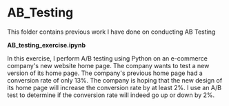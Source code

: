 # AB_Testing

This folder contains previous work I have done on conducting AB Testing

__AB_testing_exercise.ipynb__

In this exercise, I perform A/B testing using Python on an e-commerce company's new website home page. The company wants to test a new version of its home page. The company's previous home page had a conversion rate of only 13%. The company is hoping that the new design of its home page will increase the conversion rate by at least 2%. I use an A/B test to determine if the conversion rate will indeed go up or down by 2%.
